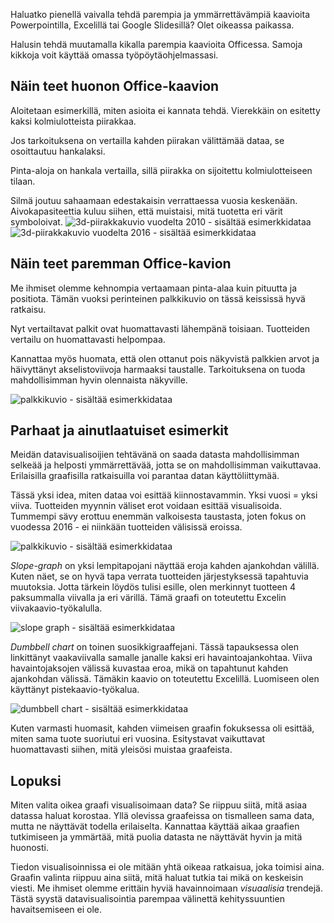 Haluatko pienellä vaivalla tehdä parempia ja ymmärrettävämpiä kaavioita Powerpointilla, Excelillä tai Google Slidesillä? Olet oikeassa paikassa.

Halusin tehdä muutamalla kikalla parempia kaavioita Officessa. Samoja kikkoja voit käyttää omassa työpöytäohjelmassasi.

## Näin teet huonon Office-kaavion

Aloitetaan esimerkillä, miten asioita ei kannata tehdä. Vierekkäin on esitetty kaksi kolmiulotteista piirakkaa.

Jos tarkoituksena on vertailla kahden piirakan välittämää dataa, se osoittautuu hankalaksi.

Pinta-aloja on hankala vertailla, sillä piirakka on sijoitettu kolmiulotteiseen tilaan.

Silmä joutuu sahaamaan edestakaisin verrattaessa vuosia keskenään. Aivokapasiteettia kuluu siihen, että muistaisi, mitä tuotetta eri värit symboloivat.
![3d-piirakkakuvio vuodelta 2010 - sisältää esimerkkidataa](3dpie1.jpeg) ![3d-piirakkakuvio vuodelta 2016 - sisältää esimerkkidataa](3dpie2.jpeg)

## Näin teet paremman Office-kavion

Me ihmiset olemme kehnompia vertaamaan pinta-alaa kuin pituutta ja positiota. Tämän vuoksi perinteinen palkkikuvio on tässä keississä hyvä ratkaisu. 

Nyt vertailtavat palkit ovat huomattavasti lähempänä toisiaan. Tuotteiden vertailu on huomattavasti helpompaa.

Kannattaa myös huomata, että olen ottanut pois näkyvistä palkkien arvot ja häivyttänyt akselistoviivoja harmaaksi taustalle. Tarkoituksena on tuoda mahdollisimman hyvin olennaista näkyville.

![palkkikuvio - sisältää esimerkkidataa](barchart11-300x180.jpeg)

## Parhaat ja ainutlaatuiset esimerkit

Meidän datavisualisoijien tehtävänä on saada datasta mahdollisimman selkeää ja helposti ymmärrettävää, jotta se on mahdollisimman vaikuttavaa. Erilaisilla graafisilla ratkaisuilla voi parantaa datan käyttöliittymää.

Tässä yksi idea, miten dataa voi esittää kiinnostavammin. Yksi vuosi = yksi viiva. Tuotteiden myynnin väliset erot voidaan esittää visualisoida. Tummempi sävy erottuu enemmän valkoisesta taustasta, joten fokus on vuodessa 2016 - ei niinkään tuotteiden välisissä eroissa.

![palkkikuvio - sisältää esimerkkidataa](linechart-300x180.jpeg)

_Slope-graph_ on yksi lempitapojani näyttää eroja kahden ajankohdan välillä. Kuten näet, se on hyvä tapa verrata tuotteiden järjestyksessä tapahtuvia muutoksia. Jotta tärkein löydös tulisi esille, olen merkinnyt tuotteen 4 paksummalla viivalla ja eri värillä. Tämä graafi on toteutettu Excelin viivakaavio-työkalulla.

![slope graph - sisältää esimerkkidataa](slopegraph-300x332.jpeg)

_Dumbbell chart_ on toinen suosikkigraaffejani. Tässä tapauksessa olen linkittänyt vaakaviivalla samalle janalle kaksi eri havaintoajankohtaa. Viiva havaintojaksojen välissä kuvastaa eroa, mikä on tapahtunut kahden ajankohdan välissä. Tämäkin kaavio on toteutettu Excelillä. Luomiseen olen käyttänyt pistekaavio-työkalua.

![dumbbell chart - sisältää esimerkkidataa](dumbbell-chart-300x121.jpeg)

Kuten varmasti huomasit, kahden viimeisen graafin fokuksessa oli esittää, miten sama tuote suoriutui eri vuosina. Esitystavat vaikuttavat huomattavasti siihen, mitä yleisösi muistaa graafeista.

## Lopuksi

Miten valita oikea graafi visualisoimaan data? Se riippuu siitä, mitä asiaa datassa haluat korostaa. Yllä olevissa graafeissa on tismalleen sama data, mutta ne näyttävät todella erilaiselta. Kannattaa käyttää aikaa graafien tutkimiseen ja ymmärtää, mitä puolia datasta ne näyttävät hyvin ja mitä huonosti.

Tiedon visualisoinnissa ei ole mitään yhtä oikeaa ratkaisua, joka toimisi aina. Graafin valinta riippuu aina siitä, mitä haluat tutkia tai mikä on keskeisin viesti. Me ihmiset olemme erittäin hyviä havainnoimaan _visuaalisia_ trendejä. Tästä syystä datavisualisointia parempaa välinettä kehityssuuntien havaitsemiseen ei ole.